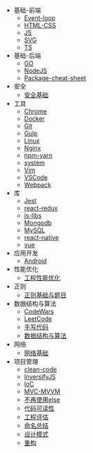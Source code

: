 
* 基础-前端
    * [Event-loop](基础-前端/Event-loop/Event-loop.md)
    * [HTML-CSS](基础-前端/HTML-CSS/HTML-CSS.md)
    * [JS](基础-前端/JS/JS.md)
    * [SVG](基础-前端/SVG/SVG.md)
    * [TS](基础-前端/TS/TS.md)
* 基础-后端
    * [GO](基础-后端/Go.md)
    * [NodeJS](基础-后端/NodeJS.md)
    * [Package-cheat-sheet](基础-后端/package-cheat-sheet.md)
* 安全
    * [安全基础](安全/安全基础.md)
* 工具
    * [Chrome](工具/Chrome.md)
    * [Docker](工具/Docker.md)
    * [Git](工具/Git.md)
    * [Gulp](工具/Gulp.md)
    * [Linux](工具/Linux.md)
    * [Nginx](工具/Nginx.md)
    * [npm-yarn](工具/npm-yarn.md)
    * [system](工具/system.md)
    * [Vim](工具/Vim.md)
    * [VSCode](工具/VSCode)
    * [Webpack](工具/Webpack.md)
* 库
    * [Jest](库/Jest/Jest.md)
    * [react-redux](库/react-redux/react-redux.md)
    * [js-libs](库/js-libs.md)
    * [Mongodb](库/Mongodb.md)
    * [MySQL](库/MySQL.md)
    * [react-native](库/react-native.md)
    * [vue](库/vue.md)
* 应用开发
    * [Android](应用开发/Android.md)
* 性能优化
    * [工程性能优化](性能优化/工程性能优化.md)
* 正则
    * [正则基础与题目](正则/正则基础与题目.md)
* 数据结构与算法
    * [CodeWars](数据结构与算法/CodeWars.md)
    * [LeetCode](数据结构与算法/LeetCode.md)
    * [手写代码](数据结构与算法/手写代码.md)
    * [数据结构与算法](数据结构与算法/数据结构与算法.md)
* 网络
    * [网络基础](网络/网络基础.md)
* 项目管理
    * [clean-code](项目管理/clean-code.md)
    * [InversifyJS](项目管理/InversifyJS.md)
    * [IoC](项目管理/IoC.md)
    * [MVC-MVVM](项目管理/MVC-MVVM.md)
    * [不再使用else](项目管理/不再使用else.md)
    * [代码可读性](项目管理/代码可读性.md)
    * [工程评估](项目管理/工程评估.md)
    * [命名总结](项目管理/命名总结.md)
    * [设计模式](项目管理/设计模式.md)
    * [重构](项目管理/重构.md)
